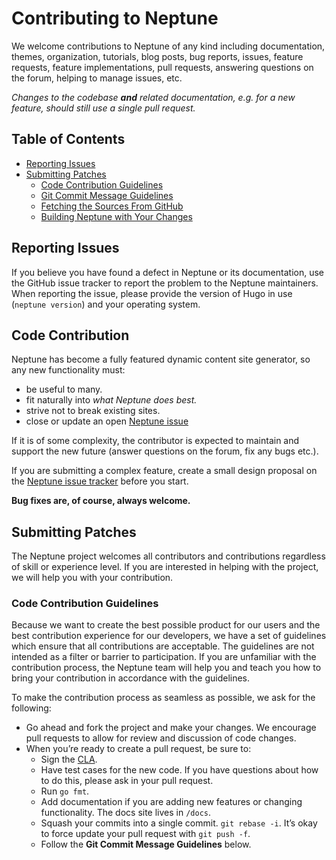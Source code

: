 # Contributing to Neptune

We welcome contributions to Neptune of any kind including documentation, themes,
organization, tutorials, blog posts, bug reports, issues, feature requests,
feature implementations, pull requests, answering questions on the forum,
helping to manage issues, etc.

*Changes to the codebase **and** related documentation, e.g. for a new feature, should still use a single pull request.*

## Table of Contents

* [Reporting Issues](#reporting-issues)
* [Submitting Patches](#submitting-patches)
  * [Code Contribution Guidelines](#code-contribution-guidelines)
  * [Git Commit Message Guidelines](#git-commit-message-guidelines)
  * [Fetching the Sources From GitHub](#fetching-the-sources-from-github)
  * [Building Neptune with Your Changes](#building-neptune-with-your-changes)
  
## Reporting Issues

If you believe you have found a defect in Neptune or its documentation, use
the GitHub issue tracker to report
the problem to the Neptune maintainers.
When reporting the issue, please provide the version of Hugo in use (`neptune
version`) and your operating system.

## Code Contribution

Neptune has become a fully featured dynamic content site generator, so any new functionality must:

* be useful to many.
* fit naturally into _what Neptune does best._
* strive not to break existing sites.
* close or update an open [Neptune issue](https://github.com/goneptune/neptune/issues)

If it is of some complexity, the contributor is expected to maintain and support the new future (answer questions on the forum, fix any bugs etc.).

 If you are submitting a complex feature, create a small design proposal on the [Neptune issue tracker](https://github.com/goneptune/neptune/issues) before you start.


**Bug fixes are, of course, always welcome.**

## Submitting Patches

The Neptune project welcomes all contributors and contributions regardless of skill or experience level. If you are interested in helping with the project, we will help you with your contribution.

### Code Contribution Guidelines
Because we want to create the best possible product for our users and the best contribution experience for our developers, we have a set of guidelines which ensure that all contributions are acceptable. The guidelines are not intended as a filter or barrier to participation. If you are unfamiliar with the contribution process, the Neptune team will help you and teach you how to bring your contribution in accordance with the guidelines.

To make the contribution process as seamless as possible, we ask for the following:

* Go ahead and fork the project and make your changes.  We encourage pull requests to allow for review and discussion of code changes.
* When you’re ready to create a pull request, be sure to:
    * Sign the [CLA](https://cla-assistant.io/goneptune/neptune).
    * Have test cases for the new code. If you have questions about how to do this, please ask in your pull request.
    * Run `go fmt`.
    * Add documentation if you are adding new features or changing functionality.  The docs site lives in `/docs`.
    * Squash your commits into a single commit. `git rebase -i`. It’s okay to force update your pull request with `git push -f`.
    * Follow the **Git Commit Message Guidelines** below.
